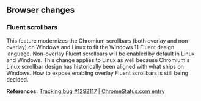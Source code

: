 ## Browser changes

### Fluent scrollbars

This feature modernizes the Chromium scrollbars (both overlay and non-overlay) on Windows and Linux to fit the Windows 11 Fluent design language. Non-overlay Fluent scrollbars will be enabled by default in Linux and Windows. This change applies to Linux as well because Chromium's Linux scrollbar design has historically been aligned with what ships on Windows. How to expose enabling overlay Fluent scrollbars is still being decided.

**References:** [Tracking bug #1292117](https://bugs.chromium.org/p/chromium/issues/detail?id=1292117) | [ChromeStatus.com entry](https://chromestatus.com/feature/5023688844812288)
